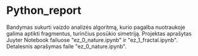 # Python_report
Bandymas sukurti vaizdo analizės algoritmą, kurio pagalba nuotraukoje galima aptikti fragmentus, turinčius posūkio simetriją.
Projektas aprašytas Juyter Notebook failuose "ez_0_nature.ipynb" ir "ez_1_fractal.ipynb". Detalesnis aprašymas faile "ez_0_nature.ipynb".

